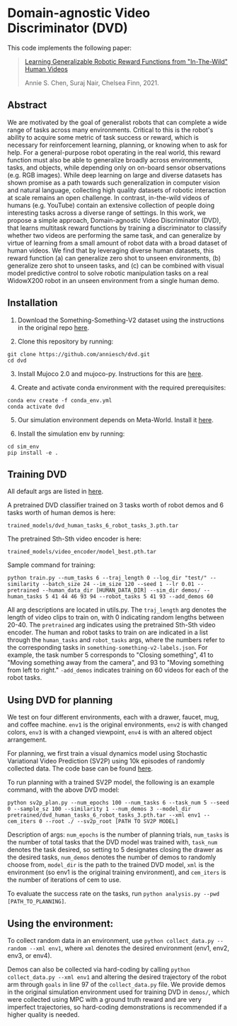 # Domain-agnostic Video Discriminator (DVD)

This code implements the following paper: 

<!-- > [Learning Generalizable Robotic Reward Functions from In-The-Wild Human Videos](https://sites.google.com/view/batch-exploration).  -->
> [Learning Generalizable Robotic Reward Functions from "In-The-Wild" Human Videos](https://sites.google.com/view/dvd-human-videos)
>
> Annie S. Chen, Suraj Nair, Chelsea Finn, 2021.

## Abstract
We are motivated by the goal of generalist robots that can complete a wide range of tasks across many environments. Critical to this is the robot's ability to acquire some metric of task success or reward, which is necessary for reinforcement learning, planning, or knowing when to ask for help. For a general-purpose robot operating in the real world, this reward function must also be able to generalize broadly across environments, tasks, and objects, while depending only on on-board sensor observations (e.g. RGB images). While deep learning on large and diverse datasets has shown promise as a path towards such generalization in computer vision and natural language, collecting high quality datasets of robotic interaction at scale remains an open challenge. In contrast, in-the-wild videos of humans (e.g. YouTube) contain an extensive collection of people doing interesting tasks across a diverse range of settings. In this work, we propose a simple approach, Domain-agnostic Video Discriminator (DVD), that learns multitask reward functions by training a discriminator to classify whether two videos are performing the same task, and can generalize by virtue of learning from a small amount of robot data with a broad dataset of human videos. We find that by leveraging diverse human datasets, this reward function (a) can generalize zero shot to unseen environments, (b) generalize zero shot to unseen tasks, and (c) can be combined with visual model predictive control to solve robotic manipulation tasks on a real WidowX200 robot in an unseen environment from a single human demo.

## Installation
1. Download the Something-Something-V2 dataset using the instructions in the original repo [here](https://github.com/TwentyBN/something-something-v2-baseline).

2. Clone this repository by running:
```
git clone https://github.com/anniesch/dvd.git
cd dvd
```
3. Install Mujoco 2.0 and mujoco-py. Instructions for this are [here](https://github.com/openai/mujoco-py#install-mujoco).

4. Create and activate conda environment with the required prerequisites:
```
conda env create -f conda_env.yml
conda activate dvd
```

5. Our simulation environment depends on Meta-World. Install it [here](https://github.com/rlworkgroup/metaworld).

6. Install the simulation env by running:
```
cd sim_env
pip install -e .
```

## Training DVD

All default args are listed in [here](https://github.com/annie268/dvd/blob/main/utils.py).

A pretrained DVD classifier trained on 3 tasks worth of robot demos and 6 tasks worth of human demos is here:
```
trained_models/dvd_human_tasks_6_robot_tasks_3.pth.tar
```

The pretrained Sth-Sth video encoder is here:
```
trained_models/video_encoder/model_best.pth.tar
```

Sample command for training: 
```
python train.py --num_tasks 6 --traj_length 0 --log_dir "test/" --similarity --batch_size 24 --im_size 120 --seed 1 --lr 0.01 --pretrained --human_data_dir [HUMAN_DATA_DIR] --sim_dir demos/ --human_tasks 5 41 44 46 93 94 --robot_tasks 5 41 93 --add_demos 60
```
All arg descriptions are located in utils.py. The ```traj_length``` arg denotes the length of video clips to train on, with 0 indicating random lengths between 20-40. The ```pretrained``` arg indicates using the pretrained Sth-Sth video encoder. The human and robot tasks to train on are indicated in a list through the ```human_tasks``` and ```robot_tasks``` args, where the numbers refer to the corresponding tasks in ```something-something-v2-labels.json```. For example, the task number 5 corresponds to "Closing something", 41 to "Moving something away from the camera", and 93 to "Moving something from left to right." ```-add_demos``` indicates training on 60 videos for each of the robot tasks.


## Using DVD for planning
We test on four different environments, each with a drawer, faucet, mug, and coffee machine. ```env1``` is the original environments, ```env2``` is with changed colors, ```env3``` is with a changed viewpoint, ```env4``` is with an altered object arrangement. 

For planning, we first train a visual dynamics model using Stochastic Variational Video Prediction (SV2P) using 10k episodes of randomly collected data. The code base can be found [here](https://github.com/tensorflow/tensor2tensor). 

To run planning with a trained SV2P model, the following is an example command, with the above DVD model:
```
python sv2p_plan.py --num_epochs 100 --num_tasks 6 --task_num 5 --seed 0 --sample_sz 100 --similarity 1 --num_demos 3 --model_dir pretrained/dvd_human_tasks_6_robot_tasks_3.pth.tar --xml env1 --cem_iters 0 --root ./ --sv2p_root [PATH TO SV2P MODEL]
```
Description of args: ```num_epochs``` is the number of planning trials, ```num_tasks``` is the number of total tasks that the DVD model was trained with, ```task_num``` denotes the task desired, so setting to 5 designates closing the drawer as the desired tasks, ```num_demos``` denotes the number of demos to randomly choose from, ```model_dir``` is the path to the trained DVD model, ```xml``` is the environment (so env1 is the original training environment), and ```cem_iters``` is the number of iterations of cem to use.

To evaluate the success rate on the tasks, run ```python analysis.py --pwd [PATH_TO_PLANNING]```.


## Using the environment:
To collect random data in an environment, use ```python collect_data.py --random --xml env1```, where ```xml``` denotes the desired environment (env1, env2, env3, or env4). 

Demos can also be collected via hard-coding by calling ```python collect_data.py --xml env1``` and altering the desired trajectory of the robot arm through ```goals``` in line 97 of the ```collect_data.py``` file. 
We provide demos in the original simulation environment used for training DVD in ```demos/```, which were collected using MPC with a ground truth reward and are very imperfect trajectories, so hard-coding demonstrations is recommended if a higher quality is needed. 



